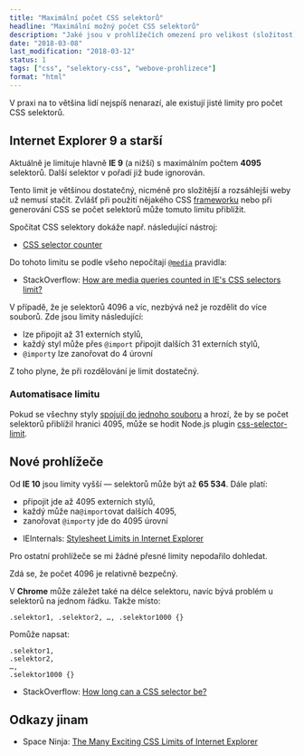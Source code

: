 ```yaml
---
title: "Maximální počet CSS selektorů"
headline: "Maximální možný počet CSS selektorů"
description: "Jaké jsou v prohlížečích omezení pro velikost (složitost) CSS souborů."
date: "2018-03-08"
last_modification: "2018-03-12"
status: 1
tags: ["css", "selektory-css", "webove-prohlizece"]
format: "html"
---
```


<p>V praxi na to většina lidí nejspíš nenarazí, ale existují jisté limity pro počet CSS selektorů.</p>

<h2 id="ie9">Internet Explorer 9 a starší</h2>

<p>Aktuálně je limituje hlavně <b>IE 9</b> (a nižší) s maximálním počtem <b>4095</b> selektorů. Další selektor v pořadí již bude ignorován.</p>

<p>Tento limit je většinou dostatečný, nicméně pro složitější a rozsáhlejší weby už nemusí stačit. Zvlášť při použití nějakého CSS <a href="/knihovny">frameworku</a> nebo při generování CSS se počet selektorů může tomuto limitu přiblížit.</p>

<p>Spočítat CSS selektory dokáže např. následující nástroj:</p>

<div class="external-content">
  <ul>
    <li><a href="http://snippet.bevey.com/css/selectorCount.php">CSS selector counter</a></li>
  </ul>
</div>

<p>Do tohoto limitu se podle všeho nepočítají <a href="/media"><code>@media</code></a> pravidla:</p>

<div class="external-content">
  <ul>
    <li>StackOverflow: <a href="https://stackoverflow.com/questions/25052610/how-are-media-queries-counted-in-ies-css-selectors-limit">How are media queries counted in IE's CSS selectors limit?
</a></li>
  </ul>
</div>


<p>V případě, že je selektorů 4096 a víc, nezbývá než je rozdělit do více souborů. Zde jsou limity následující:</p>

<ul>
  <li>lze připojit až 31 externích stylů,</li>
  <li>každý styl může přes <code>@import</code> připojit dalších 31 externích stylů,</li>
  <li><code>@import</code>y lze zanořovat do 4 úrovní</li>
</ul>

<p>Z toho plyne, že při rozdělování je limit dostatečný.</p>

<h3 id="automatisace">Automatisace limitu</h3>

<p>Pokud se všechny styly <a href="/slouceni-js-css">spojují do jednoho souboru</a> a hrozí, že by se počet selektorů přiblížil hranici 4095, může se hodit Node.js plugin <a href="https://github.com/accordionpeas/css-selector-limit">css-selector-limit</a>.</p>


<h2 id="nove">Nové prohlížeče</h2>

<p>Od <b>IE 10</b> jsou limity vyšší — selektorů může být až <b>65 534</b>. Dále platí:</p>

<ul>
  <li>připojit jde až 4095 externích stylů,</li>
  <li>každý může na<code>@import</code>ovat dalších 4095,</li>
  <li>zanořovat <code>@import</code>y jde do 4095 úrovní</li>
</ul>


<div class="external-content">
  <ul>
    <li>IEInternals: <a href="https://blogs.msdn.microsoft.com/ieinternals/2011/05/14/stylesheet-limits-in-internet-explorer/">Stylesheet Limits in Internet Explorer</a></li>
  </ul>
</div>



<p>Pro ostatní prohlížeče se mi žádné přesné limity nepodařilo dohledat.</p>

<p>Zdá se, že počet 4096 je relativně bezpečný.</p>

<p>V <b>Chrome</b> může záležet také na délce selektoru, navíc bývá problém u selektorů na jednom řádku. Takže místo:</p>

<pre><code>.selektor1, .selektor2, …, .selektor1000 {}</code></pre>




<p>Pomůže napsat:</p>

<pre><code>.selektor1,
.selektor2,
…,
.selektor1000 {}</code></pre>

<div class="external-content">
  <ul>
    <li>StackOverflow: <a href="https://stackoverflow.com/questions/20828995/how-long-can-a-css-selector-be">How long can a CSS selector be?
</a></li>
  </ul>
</div>

<h2 id="odkazy">Odkazy jinam</h2>

<ul>
  <li>Space Ninja: <a href="https://spaceninja.com/2015/03/31/ie-css-limits/">The Many Exciting CSS Limits of Internet Explorer</a></li>
</ul>